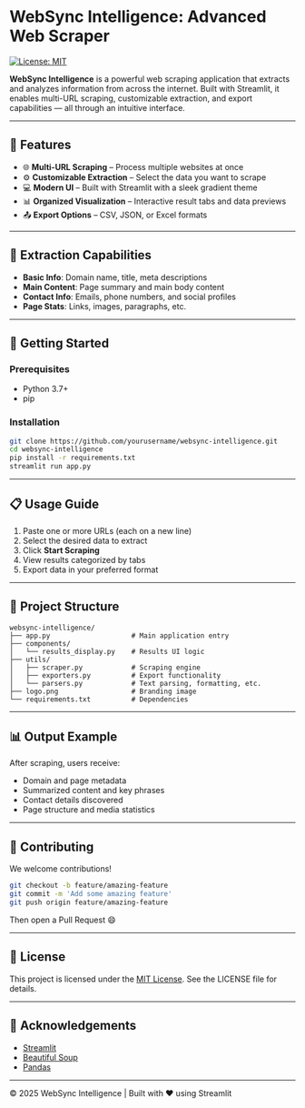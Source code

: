 # WebSync Intelligence: Advanced Web Scraper

[![License: MIT](https://img.shields.io/badge/License-MIT-yellow.svg)](https://opensource.org/licenses/MIT)

**WebSync Intelligence** is a powerful web scraping application that extracts and analyzes information from across the internet. Built with Streamlit, it enables multi-URL scraping, customizable extraction, and export capabilities — all through an intuitive interface.

---

## 📡 Features

- 🌐 **Multi-URL Scraping** – Process multiple websites at once
- ⚙️ **Customizable Extraction** – Select the data you want to scrape
- 💻 **Modern UI** – Built with Streamlit with a sleek gradient theme
- 📊 **Organized Visualization** – Interactive result tabs and data previews
- 📤 **Export Options** – CSV, JSON, or Excel formats

---

## 🧠 Extraction Capabilities

- **Basic Info**: Domain name, title, meta descriptions
- **Main Content**: Page summary and main body content
- **Contact Info**: Emails, phone numbers, and social profiles
- **Page Stats**: Links, images, paragraphs, etc.

---

## 🏁 Getting Started

### Prerequisites

- Python 3.7+
- pip

### Installation

```bash
git clone https://github.com/yourusername/websync-intelligence.git
cd websync-intelligence
pip install -r requirements.txt
streamlit run app.py
```

---

## 📋 Usage Guide

1. Paste one or more URLs (each on a new line)
2. Select the desired data to extract
3. Click **Start Scraping**
4. View results categorized by tabs
5. Export data in your preferred format

---

## 📁 Project Structure

```
websync-intelligence/
├── app.py                    # Main application entry
├── components/
│   └── results_display.py    # Results UI logic
├── utils/
│   ├── scraper.py            # Scraping engine
│   ├── exporters.py          # Export functionality
│   └── parsers.py            # Text parsing, formatting, etc.
├── logo.png                  # Branding image
└── requirements.txt          # Dependencies
```

---

## 📊 Output Example

After scraping, users receive:

- Domain and page metadata
- Summarized content and key phrases
- Contact details discovered
- Page structure and media statistics

---

## 🤝 Contributing

We welcome contributions!

```bash
git checkout -b feature/amazing-feature
git commit -m 'Add some amazing feature'
git push origin feature/amazing-feature
```

Then open a Pull Request 😄

---

## 📄 License

This project is licensed under the [MIT License](https://opensource.org/licenses/MIT). See the LICENSE file for details.

---

## 🙏 Acknowledgements

- [Streamlit](https://streamlit.io/)
- [Beautiful Soup](https://www.crummy.com/software/BeautifulSoup/)
- [Pandas](https://pandas.pydata.org/)

---

© 2025 WebSync Intelligence | Built with ❤️ using Streamlit
